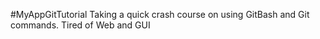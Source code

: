 #MyAppGitTutorial
Taking a quick crash course on using GitBash and Git commands. Tired of Web and GUI
